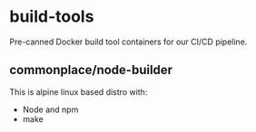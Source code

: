 # build-tools

Pre-canned Docker build tool containers for our CI/CD pipeline.  

## commonplace/node-builder

This is alpine linux based distro with:
* Node and npm
* make
